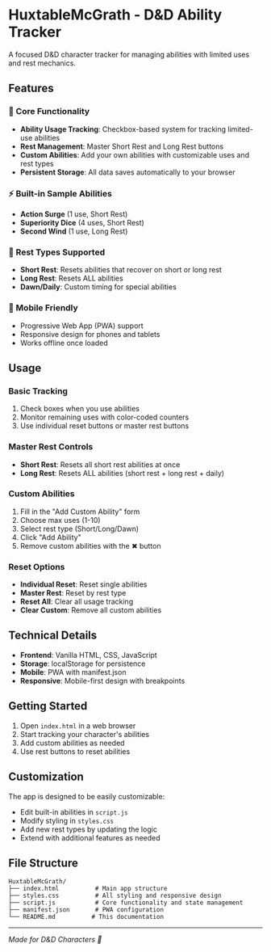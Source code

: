 # HuxtableMcGrath - D&D Ability Tracker

A focused D&D character tracker for managing abilities with limited uses and rest mechanics.

## Features

### 🎯 Core Functionality
- **Ability Usage Tracking**: Checkbox-based system for tracking limited-use abilities
- **Rest Management**: Master Short Rest and Long Rest buttons
- **Custom Abilities**: Add your own abilities with customizable uses and rest types
- **Persistent Storage**: All data saves automatically to your browser

### ⚡ Built-in Sample Abilities
- **Action Surge** (1 use, Short Rest)
- **Superiority Dice** (4 uses, Short Rest) 
- **Second Wind** (1 use, Long Rest)

### 🛌 Rest Types Supported
- **Short Rest**: Resets abilities that recover on short or long rest
- **Long Rest**: Resets ALL abilities
- **Dawn/Daily**: Custom timing for special abilities

### 📱 Mobile Friendly  
- Progressive Web App (PWA) support
- Responsive design for phones and tablets
- Works offline once loaded

## Usage

### Basic Tracking
1. Check boxes when you use abilities
2. Monitor remaining uses with color-coded counters
3. Use individual reset buttons or master rest buttons

### Master Rest Controls
- **Short Rest**: Resets all short rest abilities at once
- **Long Rest**: Resets ALL abilities (short rest + long rest + daily)

### Custom Abilities
1. Fill in the "Add Custom Ability" form
2. Choose max uses (1-10)
3. Select rest type (Short/Long/Dawn)
4. Click "Add Ability"
5. Remove custom abilities with the ✖ button

### Reset Options
- **Individual Reset**: Reset single abilities
- **Master Rest**: Reset by rest type
- **Reset All**: Clear all usage tracking
- **Clear Custom**: Remove all custom abilities

## Technical Details

- **Frontend**: Vanilla HTML, CSS, JavaScript
- **Storage**: localStorage for persistence
- **Mobile**: PWA with manifest.json
- **Responsive**: Mobile-first design with breakpoints

## Getting Started

1. Open `index.html` in a web browser
2. Start tracking your character's abilities
3. Add custom abilities as needed
4. Use rest buttons to reset abilities

## Customization

The app is designed to be easily customizable:
- Edit built-in abilities in `script.js`
- Modify styling in `styles.css`  
- Add new rest types by updating the logic
- Extend with additional features as needed

## File Structure

```
HuxtableMcGrath/
├── index.html          # Main app structure
├── styles.css          # All styling and responsive design
├── script.js           # Core functionality and state management
├── manifest.json       # PWA configuration
└── README.md          # This documentation
```

---

*Made for D&D Characters 🐉*
